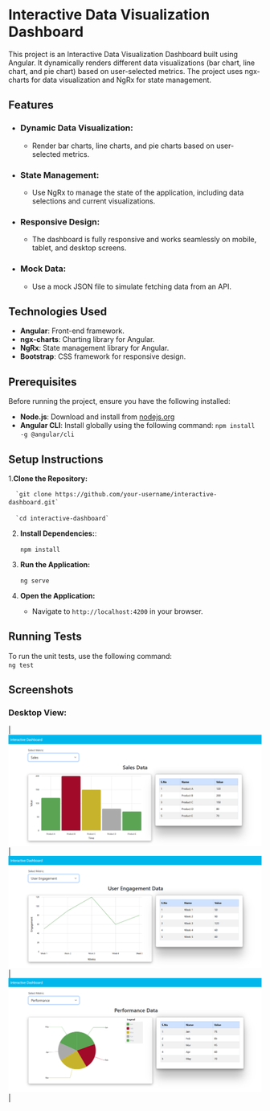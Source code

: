 ﻿# Interactive Data Visualization Dashboard

 This project is an Interactive Data Visualization Dashboard built using Angular. It dynamically renders different data visualizations (bar chart, line chart, and pie chart) based on user-selected metrics. The project uses ngx-charts for data visualization and NgRx for state management.

## Features
  - ### Dynamic Data Visualization:
      * Render bar charts, line charts, and pie charts based on user-selected metrics.
  - ### State Management:
      * Use NgRx to manage the state of the application, including data selections and current visualizations.
  - ### Responsive Design:
      * The dashboard is fully responsive and works seamlessly on mobile, tablet, and desktop screens.
  - ### Mock Data:
      * Use a mock JSON file to simulate fetching data from an API.
## Technologies Used
  - **Angular**: Front-end framework.
  - **ngx-charts**: Charting library for Angular.
  - **NgRx**: State management library for Angular.
  - **Bootstrap**: CSS framework for responsive design.

## Prerequisites
Before running the project, ensure you have the following installed:

- **Node.js**: Download and install from [nodejs.org](https://nodejs.org/)
- **Angular CLI**: Install globally using the following command:
  `npm install -g @angular/cli`

## Setup Instructions
  1.**Clone the Repository:** <br>
  
      `git clone https://github.com/your-username/interactive-dashboard.git`
      
      `cd interactive-dashboard`

  2. **Install Dependencies:**: <br>

      `npm install`

  3. **Run the Application:** <br>

      `ng serve`

  4. **Open the Application:** <br>

      - Navigate to `http://localhost:4200` in your browser.
    
## Running Tests
  To run the unit tests, use the following command: <br>
  `ng test`

## Screenshots 

  ### Desktop View: 

 | ![Image 1](src/assets/screenshots/interactive-dashboard-desktop-bar-chart.png) | ![Image 2](src/assets/screenshots/interactive-dashboard-desktop-line-chart.png) 
| ![Image 3](src/assets/screenshots/interactive-dashboard-desktop-pie-chart.png) |
